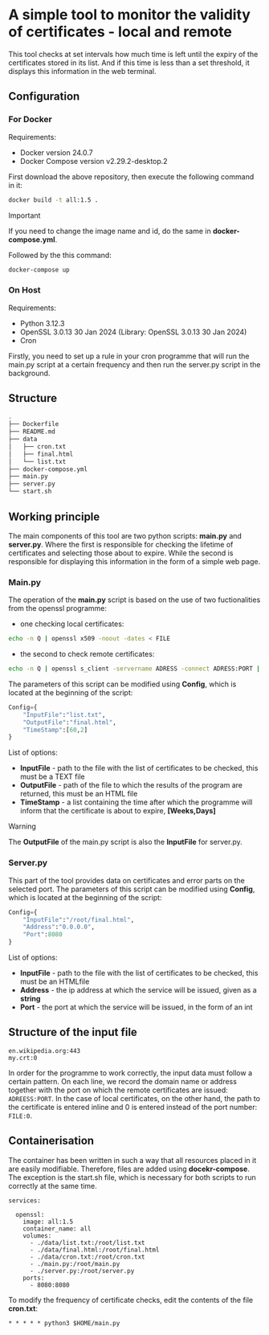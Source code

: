 # A simple tool to monitor the validity of certificates - local and remote

This tool checks at set intervals how much time is left until the expiry of the certificates stored in its list. And if this time is less than a set threshold, it displays this information in the web terminal.

## Configuration

### For Docker

Requirements:
* Docker version 24.0.7
* Docker Compose version v2.29.2-desktop.2

First download the above repository, then execute the following command in it:

```bash
docker build -t all:1.5 .
```

> [!IMPORTANT]
> If you need to change the image name and id, do the same in **docker-compose.yml**.

Followed by the this command:

```bash
docker-compose up
```

### On Host

Requirements:
* Python 3.12.3
* OpenSSL 3.0.13 30 Jan 2024 (Library: OpenSSL 3.0.13 30 Jan 2024)
* Cron

Firstly, you need to set up a rule in your cron programme that will run the main.py script at a certain frequency and then run the server.py script in the background.

## Structure

```bash
.
├── Dockerfile
├── README.md
├── data
│   ├── cron.txt
│   ├── final.html
│   └── list.txt
├── docker-compose.yml
├── main.py
├── server.py
└── start.sh
```

## Working principle

The main components of this tool are two python scripts: **main.py** and **server.py**. Where the first is responsible for checking the lifetime of certificates and selecting those about to expire. While the second is responsible for displaying this information in the form of a simple web page.



### Main.py

The operation of the **main.py** script is based on the use of two fuctionalities from the openssl programme: 

* one checking local certificates:
```bash
echo -n Q | openssl x509 -noout -dates < FILE 
```

* the second to check remote certificates:
```bash
echo -n Q | openssl s_client -servername ADRESS -connect ADRESS:PORT | openssl x509 -noout -dates
```

The parameters of this script can be modified using **Config**, which is located at the beginning of the script:

```python
Config={
    "InputFile":"list.txt",
    "OutputFile":"final.html",
    "TimeStamp":[60,2]
}
```

List of options:
* **InputFile** - path to the file with the list of certificates to be checked, this must be a TEXT file
* **OutputFile** - path of the file to which the results of the program are returned, this must be an HTML file
* **TimeStamp** - a list containing the time after which the programme will inform that the certificate is about to expire, **[Weeks,Days]**

> [!WARNING]
> The **OutputFile** of the main.py script is also the **InputFile** for server.py.

### Server.py

This part of the tool provides data on certificates and error parts on the selected port. The parameters of this script can be modified using **Config**, which is located at the beginning of the script:

```python
Config={
    "InputFile":"/root/final.html",
    "Address":"0.0.0.0",
    "Port":8080
}
```

List of options:
* **InputFile** - path to the file with the list of certificates to be checked, this must be an HTMLfile
* **Address** - the ip address at which the service will be issued, given as a **string**
* **Port** - the port at which the service will be issued, in the form of an int

## Structure of the input file

```
en.wikipedia.org:443
my.crt:0
```

In order for the programme to work correctly, the input data must follow a certain pattern. On each line, we record the domain name or address together with the port on which the remote certificates are issued: ``ADREESS:PORT``. In the case of local certificates, on the other hand, the path to the certificate is entered inline and 0 is entered instead of the port number: ``FILE:0``.

## Containerisation

The container has been written in such a way that all resources placed in it are easily modifiable. Therefore, files are added using **docekr-compose**. The exception is the start.sh file, which is necessary for both scripts to run correctly at the same time.

```docker-compose
services:

  openssl:
    image: all:1.5
    container_name: all
    volumes:
      - ./data/list.txt:/root/list.txt
      - ./data/final.html:/root/final.html
      - ./data/cron.txt:/root/cron.txt
      - ./main.py:/root/main.py
      - ./server.py:/root/server.py
    ports:
      - 8080:8080
```

To modify the frequency of certificate checks, edit the contents of the file **cron.txt**:

```
* * * * * python3 $HOME/main.py
```